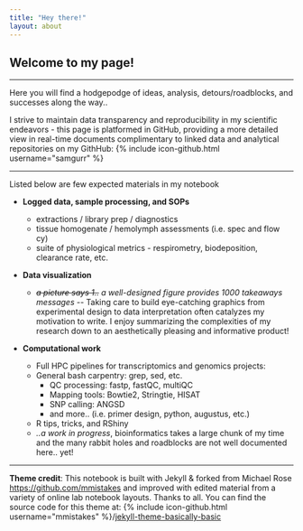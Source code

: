 ```yaml
---
title: "Hey there!"
layout: about
---
```


## Welcome to my page!

---

Here you will find a hodgepodge of ideas, analysis, detours/roadblocks, and successes along the way..

I strive to maintain data transparency and reproducibility in my scientific endeavors - this page is platformed in GitHub, providing a more detailed view in real-time documents complimentary to linked data and analytical repositories on my GithHub: {% include icon-github.html username="samgurr" %}

---

Listed below are few expected materials in my notebook

- **Logged data, sample processing, and SOPs**
	* extractions / library prep / diagnostics
  * tissue homogenate / hemolymph assessments (i.e. spec and flow cy)
  * suite of physiological metrics - respirometry, biodeposition, clearance rate, etc.

- **Data visualization**
	* *~~a picture says 1..~~* *a well-designed figure provides 1000 takeaways messages* -- Taking care to build eye-catching graphics from experimental design to data interpretation often catalyzes my motivation to write. I enjoy summarizing the complexities of my research down to an aesthetically pleasing and informative product!

- **Computational work**
	* Full HPC  pipelines for transcriptomics and genomics projects:
    * General bash carpentry: grep, sed, etc.
		* QC processing: fastp, fastQC, multiQC
		* Mapping tools: Bowtie2, Stringtie, HISAT
		* SNP calling: ANGSD
		* and more.. (i.e. primer design, python, augustus, etc.)
	* R tips, tricks, and RShiny
  * *..a work in progress*, bioinformatics takes a large chunk of my time and the many rabbit holes and roadblocks are not well documented here.. yet!

---

**Theme credit**: This notebook is built with Jekyll & forked from Michael Rose https://github.com/mmistakes and improved with edited material from a variety of online lab notebook layouts. Thanks to all.
You can find the source code for this theme at: {% include icon-github.html username="mmistakes" %}/[jekyll-theme-basically-basic](https://github.com/mmistakes/jekyll-theme-basically-basic)
